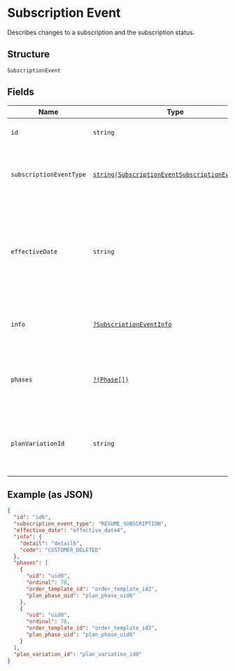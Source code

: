 
# Subscription Event

Describes changes to a subscription and the subscription status.

## Structure

`SubscriptionEvent`

## Fields

| Name | Type | Tags | Description | Getter | Setter |
|  --- | --- | --- | --- | --- | --- |
| `id` | `string` | Required | The ID of the subscription event. | getId(): string | setId(string id): void |
| `subscriptionEventType` | [`string(SubscriptionEventSubscriptionEventType)`](../../doc/models/subscription-event-subscription-event-type.md) | Required | Supported types of an event occurred to a subscription. | getSubscriptionEventType(): string | setSubscriptionEventType(string subscriptionEventType): void |
| `effectiveDate` | `string` | Required | The `YYYY-MM-DD`-formatted date (for example, 2013-01-15) when the subscription event occurred. | getEffectiveDate(): string | setEffectiveDate(string effectiveDate): void |
| `info` | [`?SubscriptionEventInfo`](../../doc/models/subscription-event-info.md) | Optional | Provides information about the subscription event. | getInfo(): ?SubscriptionEventInfo | setInfo(?SubscriptionEventInfo info): void |
| `phases` | [`?(Phase[])`](../../doc/models/phase.md) | Optional | A list of Phases, to pass phase-specific information used in the swap. | getPhases(): ?array | setPhases(?array phases): void |
| `planVariationId` | `string` | Required | The ID of the subscription plan variation associated with the subscription. | getPlanVariationId(): string | setPlanVariationId(string planVariationId): void |

## Example (as JSON)

```json
{
  "id": "id6",
  "subscription_event_type": "RESUME_SUBSCRIPTION",
  "effective_date": "effective_date4",
  "info": {
    "detail": "detail6",
    "code": "CUSTOMER_DELETED"
  },
  "phases": [
    {
      "uid": "uid0",
      "ordinal": 78,
      "order_template_id": "order_template_id2",
      "plan_phase_uid": "plan_phase_uid6"
    },
    {
      "uid": "uid0",
      "ordinal": 78,
      "order_template_id": "order_template_id2",
      "plan_phase_uid": "plan_phase_uid6"
    }
  ],
  "plan_variation_id": "plan_variation_id0"
}
```

